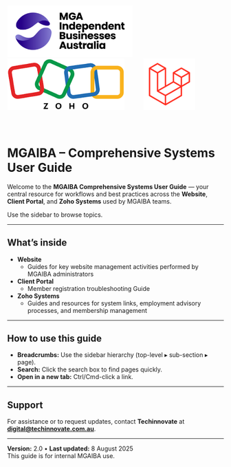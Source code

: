 <!-- Logos side by side with same height -->
<p>
  <img src="./assets/images/logo/mga-logo.png" alt="MGAIBA Company Logo" height="120" style="margin-right: 40px;" />
  <img src="./assets/images/logo/zoho-logo.png" alt="Zoho Product Logo" height="120" style="margin-right: 40px;" />
  <img src="./assets/images/logo/laravel-logo.png" alt="Laravel Logo" height="120" />
</p>

<div style="margin-bottom: 80px"></div>

# MGAIBA – Comprehensive Systems User Guide

Welcome to the **MGAIBA Comprehensive Systems User Guide** — your central resource for workflows and best practices across the **Website**, **Client Portal**, and **Zoho Systems** used by MGAIBA teams.

Use the sidebar to browse topics.

---

## What’s inside

- **Website**
  - Guides for key website management activities performed by MGAIBA administrators
- **Client Portal**
  - Member registration troubleshooting Guide
- **Zoho Systems**
  - Guides and resources for system links, employment advisory processes, and membership management

---

## How to use this guide

- **Breadcrumbs:** Use the sidebar hierarchy (top-level ▸ sub-section ▸ page).
- **Search:** Click the search box to find pages quickly.
- **Open in a new tab:** Ctrl/Cmd-click a link.

---

## Support

For assistance or to request updates, contact **Techinnovate** at  
**digital@techinnovate.com.au**.

---

**Version:** 2.0 • **Last updated:** 8 August 2025  
This guide is for internal MGAIBA use.

